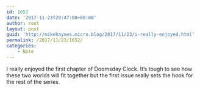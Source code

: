 ```yaml
---
id: 1652
date: '2017-11-23T20:47:00+00:00'
author: root
layout: post
guid: 'http://mikehaynes.micro.blog/2017/11/23/i-really-enjoyed.html'
permalink: /2017/11/23/1652/
categories:
    - Note
---
```


I really enjoyed the first chapter of Doomsday Clock. It’s tough to see how these two worlds will fit together but the first issue really sets the hook for the rest of the series.